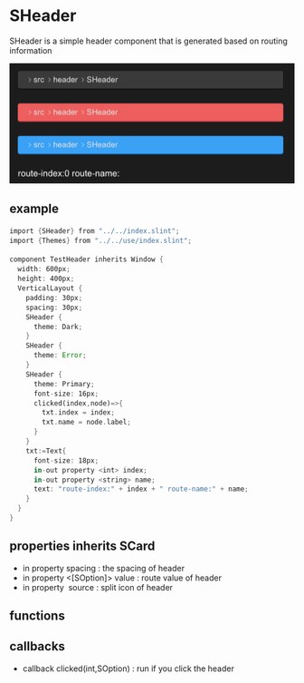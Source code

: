 # SHeader
SHeader is a simple header component that is generated based on routing information

![](../../static/header.png)

## example
```rust
import {SHeader} from "../../index.slint";
import {Themes} from "../../use/index.slint";

component TestHeader inherits Window {
  width: 600px;
  height: 400px;
  VerticalLayout {
    padding: 30px;
    spacing: 30px;
    SHeader {
      theme: Dark;
    }
    SHeader {
      theme: Error;
    }
    SHeader {
      theme: Primary;
      font-size: 16px;
      clicked(index,node)=>{
        txt.index = index;
        txt.name = node.label;
      }
    }
    txt:=Text{
      font-size: 18px;
      in-out property <int> index;
      in-out property <string> name;
      text: "route-index:" + index + " route-name:" + name;
    }
  }
}
```
## properties inherits SCard
- in property <length> spacing : the spacing of header
- in property <[SOption]> value : route value of header
- in property <image> source : split icon of header
## functions
## callbacks
- callback clicked(int,SOption) : run if you click the header
